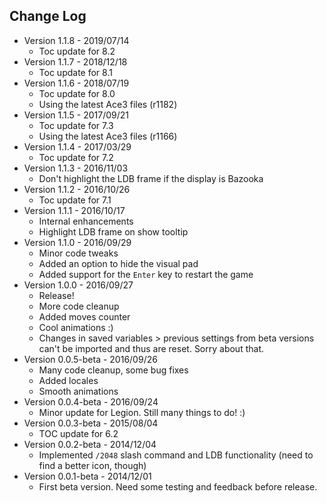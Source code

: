 ## Change Log

* Version 1.1.8 - 2019/07/14
	* Toc update for 8.2
* Version 1.1.7 - 2018/12/18
	* Toc update for 8.1
* Version 1.1.6 - 2018/07/19
	* Toc update for 8.0
	* Using the latest Ace3 files (r1182)
* Version 1.1.5 - 2017/09/21
	* Toc update for 7.3
	* Using the latest Ace3 files (r1166)
* Version 1.1.4 - 2017/03/29
	* Toc update for 7.2
* Version 1.1.3 - 2016/11/03
	* Don't highlight the LDB frame if the display is Bazooka
* Version 1.1.2 - 2016/10/26
	* Toc update for 7.1
* Version 1.1.1 - 2016/10/17
	* Internal enhancements
	* Highlight LDB frame on show tooltip
* Version 1.1.0 - 2016/09/29
	* Minor code tweaks
	* Added an option to hide the visual pad
	* Added support for the `Enter` key to restart the game
* Version 1.0.0 - 2016/09/27
	* Release!
	* More code cleanup
	* Added moves counter
	* Cool animations :)
	* Changes in saved variables > previous settings from beta versions can't be imported and thus are reset. Sorry about that.
* Version 0.0.5-beta - 2016/09/26
	* Many code cleanup, some bug fixes
	* Added locales
	* Smooth animations
* Version 0.0.4-beta - 2016/09/24
	* Minor update for Legion. Still many things to do! :)
* Version 0.0.3-beta - 2015/08/04
	* TOC update for 6.2
* Version 0.0.2-beta - 2014/12/04
	* Implemented `/2048` slash command and LDB functionality (need to find a better icon, though)
* Version 0.0.1-beta - 2014/12/01
	* First beta version. Need some testing and feedback before release.
